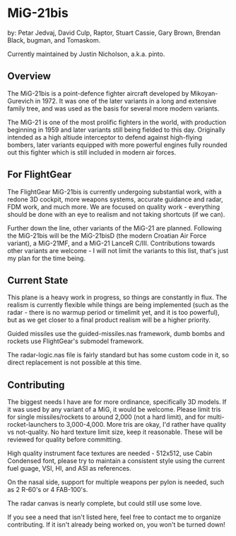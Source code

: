 # MiG-21bis 

by: Petar Jedvaj, David Culp, Raptor, Stuart Cassie, Gary Brown, Brendan Black, bugman, and Tomaskom.

Currently maintained by Justin Nicholson, a.k.a. pinto.

## Overview

The MiG-21bis is a point-defence fighter aircraft developed by Mikoyan-Gurevich in 1972. It was one of the later variants in a long and extensive family tree, and was used as the basis for several more modern variants.

The MiG-21 is one of the most prolific fighters in the world, with production beginning in 1959 and later variants still being fielded to this day. Originally intended as a high altiude interceptor to defend against high-flying bombers, later variants equipped with more powerful engines fully rounded out this fighter which is still included in modern air forces.

## For FlightGear

The FlightGear MiG-21bis is currently undergoing substantial work, with a redone 3D cockpit, more weapons systems, accurate guidance and radar, FDM work, and much more. We are focused on quality work - everything should be done with an eye to realism and not taking shortcuts (if we can).

Further down the line, other variants of the MiG-21 are planned. Following the MiG-21bis will be the MiG-21bisD (the modern Croatian Air Force variant), a MiG-21MF, and a MiG-21 LanceR C/III. Contributions towards other variants are welcome - I will not limit the variants to this list, that's just my plan for the time being.

## Current State

This plane is a heavy work in progress, so things are constantly in flux. The realism is currently flexible while things are being implemented (such as the radar - there is no warmup period or timelimit yet, and it is too powerful), but as we get closer to a final product realism will be a higher priority.

Guided missiles use the guided-missiles.nas framework, dumb bombs and rockets use FlightGear's submodel framework.

The radar-logic.nas file is fairly standard but has some custom code in it, so direct replacement is not possible at this time.

## Contributing

The biggest needs I have are for more ordinance, specifically 3D models. If it was used by any variant of a MiG, it would be welcome. Please limit tris for single missiles/rockets to around 2,000 (not a hard limit), and for multi-rocket-launchers to 3,000-4,000. More tris are okay, I'd rather have quality vs not-quality. No hard texture limit size, keep it reasonable. These will be reviewed for quality before committing.

High quality instrument face textures are needed - 512x512, use Cabin Condensed font, please try to maintain a consistent style using the current fuel guage, VSI, HI, and ASI as references.

On the nasal side, support for multiple weapons per pylon is needed, such as 2 R-60's or 4 FAB-100's.

The radar canvas is nearly complete, but could still use some love.

If you see a need that isn't listed here, feel free to contact me to organize contributing. If it isn't already being worked on, you won't be turned down!
